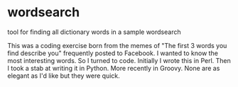 # wordsearch
tool for finding all dictionary words in a sample wordsearch

This was a coding exercise born from the memes of "The first 3 words you find describe you" frequently posted to Facebook. I wanted to know the most interesting words. So I turned to code. Initially I wrote this in Perl. Then I took a stab at writing it in Python. More recently in Groovy. None are as elegant as I'd like but they were quick.
